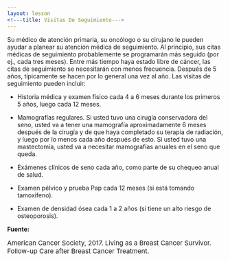 ```yaml
---
layout: lesson
<!---title: Visitas De Seguimiento--->
---
```


Su médico de atención primaria, su oncólogo o su cirujano le pueden ayudar a planear su atención médica de seguimiento. Al principio, sus citas médicas de seguimiento probablemente se programarán más seguido (por ej., cada tres meses). Entre más tiempo haya estado libre de cáncer, las citas de seguimiento se necesitarán con menos frecuencia. Después de 5 años, típicamente se hacen por lo general una vez al año. Las visitas de seguimiento pueden incluir:

* Historia médica y examen físico cada 4 a 6 meses durante los primeros 5 años, luego cada 12 meses.

* Mamografías regulares. Si usted tuvo una cirugía conservadora del seno, usted va a tener una mamografía aproximadamente 6 meses después de la cirugía y de que haya completado su terapia de radiación, y luego por lo menos cada año después de esto. Si usted tuvo una mastectomía, usted va a necesitar mamografías anuales en el seno que queda.

* Exámenes clínicos de seno cada año, como parte de su chequeo anual de salud.

* Examen pélvico y prueba Pap cada 12 meses (si está tomando tamoxifeno).

* Examen de densidad ósea cada 1 a 2 años (si tiene un alto riesgo de osteoporosis).

**Fuente:**

<span style="font-size:15px;">American Cancer Society, 2017. Living as a Breast Cancer Survivor. Follow-up Care after Breast Cancer Treatment.</span>


